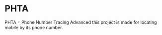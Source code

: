 # PHTA
PHTA = Phone Number Tracing Advanced this project is made for locating mobile by its phone number.
